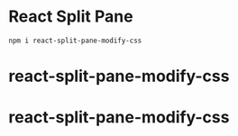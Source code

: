 # React Split Pane

```
npm i react-split-pane-modify-css
```

# react-split-pane-modify-css
# react-split-pane-modify-css
